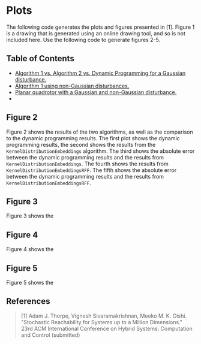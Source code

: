 # Plots

The following code generates the plots and figures presented in [1]. Figure 1 is a drawing that is generated using an online drawing tool, and so is not included here. Use the following code to generate figures 2-5.

## Table of Contents

* [Algorithm 1 vs. Algorithm 2 vs. Dynamic Programming for a Gaussian disturbance.](#figure_2)
* [Algorithm 1 using non-Gaussian disturbances.](#figure_3)
* [Planar quadrotor with a Gaussian and non-Gaussian disturbance.](#figure_4)
* [](#figure_5)

## Figure 2

Figure 2 shows the results of the two algorithms, as well as the comparison to
the dynamic programming results. The first plot shows the dynamic programming
results, the second shows the results from the `KernelDistributionEmbeddings`
algorithm. The third shows the absolute error between the dynamic programming
results and the results from `KernelDistributionEmbeddings`. The fourth shows
the results from `KernelDistributionEmbeddingsRFF`. The fifth shows the absolute
error between the dynamic programming results and the results from
`KernelDistributionEmbeddingsRFF`.

## Figure 3

Figure 3 shows the

## Figure 4

Figure 4 shows the

## Figure 5

Figure 5 shows the



## References

> [1] Adam J. Thorpe, Vignesh Sivaramakrishnan, Meeko M. K. Oishi. "Stochastic
> Reachability for Systems up to a Million Dimensions."  23rd ACM International
> Conference on Hybrid Systems: Computation and Control (submitted)
